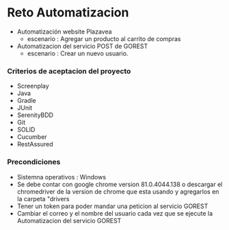 # Reto Automatizacion
- Automatización website Plazavea 
   - escenario : Agregar un producto al carrito de compras
- Automatizacion del servicio POST de GOREST
    - escenario : Crear un nuevo usuario.
### Criterios de aceptacion del proyecto
- Screenplay
- Java
- Gradle
- JUnit
- SerenityBDD
- Git
- SOLID
- Cucumber
- RestAssured

### Precondiciones
- Sistemna operativos : Windows
- Se debe contar con google chrome version 81.0.4044.138 o descargar el chromedriver de la version de chrome que esta usando y agregarlos
en la carpeta "drivers
- Tener un token para poder mandar una peticion al servicio GOREST
- Cambiar el correo y el nombre del usuario cada vez que se ejecute la Automatizacion del servicio GOREST 

